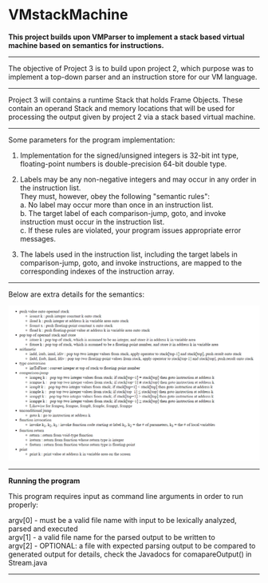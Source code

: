 # VMstackMachine

**This project builds upon VMParser to implement a stack based virtual machine based on semantics for instructions.**        

---  

The objective of Project 3 is to build upon project 2, which purpose was to implement a top-down parser and an instruction store for our VM language.    

---   

Project 3 will contains a runtime Stack that holds Frame Objects. These contain an operand Stack and memory locations that will be used for processing the output given by  project 2 via a stack based virtual machine.    
 
---   

 Some parameters for the program implementation:   
 
1. Implementation for the signed/unsigned integers is 32-bit int type, floating-point numbers is double-precision 64-bit double type.      

2. Labels may be any non-negative integers and may occur in any order in the instruction list.       
       They must, however, obey the following "semantic rules":      
	       a. No label may occur more than once in an instruction list.      
           b. The target label of each comparison-jump, goto, and invoke instruction must occur in the instruction list.    
           c. If these rules are violated, your program issues appropriate error messages.     

3. The labels used in the instruction list, including the target labels in comparison-jump, goto, and invoke instructions, are mapped to the corresponding indexes of the instruction array.     

---   

Below are extra details for the semantics:    

[![Semantics by Vagner](Proj3.png)](https://github.com/VagnerMachado/VMstackMachineV2/blob/master/Proj3.png)   

---


**Running the program**   

This program requires input as command line arguments in order to run properly:     
   
  argv[0] - must be a valid file name with input to be lexically analyzed, parsed and executed      
  argv[1] - a valid file name for the parsed output to be written to     
  argv[2] - OPTIONAL: a file with expected parsing output to be compared to generated output for details, check the Javadocs for comapareOutput() in Stream.java    
  
  ---


